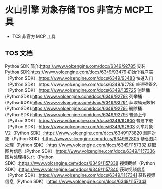 # 火山引擎 对象存储 TOS 非官方 MCP工具

* TOS 非官方 MCP 工具

## TOS 文档
Python SDK 简介:https://www.volcengine.com/docs/6349/92785
安装 Python SDK:https://www.volcengine.com/docs/6349/93479
初始化客户端（Python SDK）:https://www.volcengine.com/docs/6349/93483
快速入门（Python SDK）:https://www.volcengine.com/docs/6349/92786
普通预签名（Python SDK）:https://www.volcengine.com/docs/6349/135725
创建桶(PythonSDK):https://www.volcengine.com/docs/6349/92793
列举桶(PythonSDK):https://www.volcengine.com/docs/6349/92794
获取桶元数据(PythonSDK):https://www.volcengine.com/docs/6349/92795
删除桶(PythonSDK):https://www.volcengine.com/docs/6349/92796
普通上传（Python SDK）:https://www.volcengine.com/docs/6349/92800
普通下载（Python SDK）:https://www.volcengine.com/docs/6349/92803
列举对象 V2（Python SDK）:https://www.volcengine.com/docs/6349/173820
删除对象（Python SDK）:https://www.volcengine.com/docs/6349/92805
基础图片处理（Python SDK）:https://www.volcengine.com/docs/6349/1157332
获取图片信息（Python SDK）:https://www.volcengine.com/docs/6349/1157336
图片处理持久化（Python SDK）:https://www.volcengine.com/docs/6349/1157338
视频截帧（Python SDK）:https://www.volcengine.com/docs/6349/1157340
获取视频信息（Python SDK）:https://www.volcengine.com/docs/6349/1157341
获取视频信息（Python SDK）:https://www.volcengine.com/docs/6349/1157343